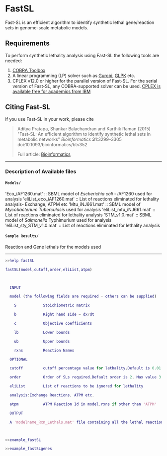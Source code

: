 # FastSL
Fast-SL is an efficient algorithm to identify synthetic lethal gene/reaction sets in  genome-scale metabolic models.

## Requirements
To perform synthetic lethality analysis using Fast-SL the following tools are needed:

1. [COBRA Toolbox](http://opencobra.github.io/cobratoolbox/)
2. A linear programming (LP) solver such as [Gurobi](http://www.gurobi.com/), [GLPK](https://www.gnu.org/software/glpk/) etc.
3. CPLEX v12.0 or higher for the parallel version of Fast-SL. For the serial version of Fast-SL, any COBRA-supported solver can be used. [CPLEX is available free for academics from IBM](https://ibm.onthehub.com/WebStore/ProductSearchOfferingList.aspx?srch=cplex)

## Citing Fast-SL
If you use Fast-SL in your work, please cite
>Aditya Pratapa, Shankar Balachandran and Karthik Raman (2015) "Fast-SL: An efficient algorithm to identify synthetic lethal sets in metabolic networks" _Bioinformatics_ **31**:3299–3305 doi:10.1093/bioinformatics/btv352
>
>Full article: [Bioinformatics](https://academic.oup.com/bioinformatics/article/31/20/3299/195638/Fast-SL-an-efficient-algorithm-to-identify)

__________________________________________________________________________

### Description of Available files

#### `Models/`
'Eco_iAF1260.mat' :: SBML model of *Escherichia coli* - *i*AF1260 used for analysis 
'eliList_eco_iAF1260.mat' :: List of reactions eliminated for lethality analysis- Exchange, ATPM etc
'Mtu_iNJ661.mat' :: SBML model of *Mycobacterium Tuberculosis* used for analysis 
'eliList_mtu_iNJ661.mat' :: List of reactions eliminated for lethality analysis
'STM_v1.0.mat' :: SBML model of *Salmonella* Typhimurium used for analysis 
'eliList_sty_STM_v1.0.mat' :: List of reactions eliminated for lethality analysis

#### `Sample Results/`
Reaction and Gene lethals for the models used

__________________________________________________________________________

```Matlab
>>help fastSL

fastSL(model,cutoff,order,eliList,atpm) 

  

  INPUT

  model (the following fields are required - others can be supplied)       

    S            Stoichiometric matrix

    b            Right hand side = dx/dt

    c            Objective coefficients

    lb           Lower bounds

    ub           Upper bounds

    rxns         Reaction Names

  OPTIONAL

  cutoff         cutoff percentage value for lethality.Default is 0.01.

  order          Order of SLs required.Default order is 2. Max value 3.

  eliList        List of reactions to be ignored for lethality

  analysis:Exchange Reactions, ATPM etc.

  atpm           ATPM Reaction Id in model.rxns if other than 'ATPM'

  OUTPUT

  A 'modelname_Rxn_Lethals.mat' file containing all the lethal reaction sets of the order specified



>>example_fastSL

>>example_fastSLgenes
```
